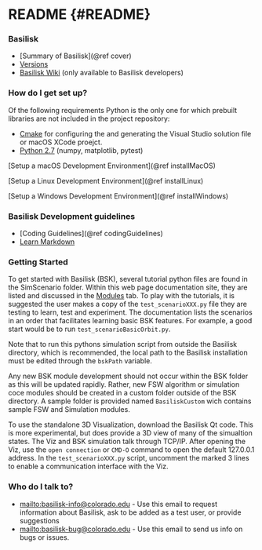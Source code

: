 # README  {#README}

### Basilisk ###

* [Summary of Basilisk](@ref cover)
* [Versions](http://hanspeterschaub.info/bskReleaseNotes.html)
* [Basilisk Wiki](https://bitbucket.org/avslab/basilisk/wiki/Home) (only available to Basilisk developers)

### How do I get set up? ###
Of the following requirements Python is the only one for which prebuilt libraries are not included in the project repository:

* [Cmake](https://cmake.org) for configuring the and generating the Visual Studio solution file or macOS XCode proejct.
* [Python 2.7](https://www.python.org/downloads/windows/) (numpy, matplotlib, pytest)

[Setup a macOS Development Environment](@ref installMacOS)

[Setup a Linux Development Environment](@ref installLinux)

[Setup a Windows Development Environment](@ref installWindows)


### Basilisk Development guidelines ###

* [Coding Guidelines](@ref codingGuidelines)
* [Learn Markdown](https://bitbucket.org/tutorials/markdowndemo)


### Getting Started
To get started with Basilisk (BSK), several tutorial python files are found in the SimScenario folder.  Within this web page documentation site, they are listed and discussed in the <a href="modules.html">Modules</a> tab.  To play with the tutorials, it is suggested the user makes a copy of the `test_scenarioXXX.py` file they are testing to learn, test and experiment.  The documentation lists the scenarios in an order that facilitates learning basic BSK features. For example, a good start would be to run `test_scenarioBasicOrbit.py`.

Note that to run this pythons simulation script from outside the Basilisk directory, which is recommended, the local path to the Basilisk installation must be edited through the `bskPath` variable.

Any new BSK module development should not occur within the BSK folder as this will be updated rapidly.  Rather, new FSW algorithm or simulation coce modules should be created in a custom folder outside of the BSK directory.  A sample folder is provided named `BasiliskCustom` wich contains sample FSW and Simulation modules.

To use the standalone 3D Visualization, download the Basilisk Qt code.  This is more experimental, but does provide a 3D view of many of the simualtion states.  The Viz and BSK simulation talk through TCP/IP.  After opening the Viz, use the `open connection` or `CMD-O` command to open the default 127.0.0.1 address.  In the `test_scenarioXXX.py` script, uncomment the marked 3 lines to enable a communication interface with the Viz.


### Who do I talk to? ###

- <mailto:basilisk-info@colorado.edu> - Use this email to request information about Basilisk, ask to be added as a test user, or provide suggestions
- <mailto:basilisk-bug@colorado.edu> - Use this email to send us info on bugs or issues.